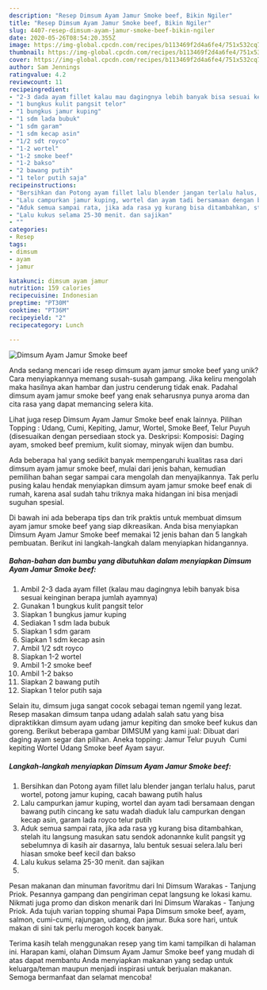 ```yaml
---
description: "Resep Dimsum Ayam Jamur Smoke beef, Bikin Ngiler"
title: "Resep Dimsum Ayam Jamur Smoke beef, Bikin Ngiler"
slug: 4407-resep-dimsum-ayam-jamur-smoke-beef-bikin-ngiler
date: 2020-05-26T08:54:20.355Z
image: https://img-global.cpcdn.com/recipes/b113469f2d4a6fe4/751x532cq70/dimsum-ayam-jamur-smoke-beef-foto-resep-utama.jpg
thumbnail: https://img-global.cpcdn.com/recipes/b113469f2d4a6fe4/751x532cq70/dimsum-ayam-jamur-smoke-beef-foto-resep-utama.jpg
cover: https://img-global.cpcdn.com/recipes/b113469f2d4a6fe4/751x532cq70/dimsum-ayam-jamur-smoke-beef-foto-resep-utama.jpg
author: Sam Jennings
ratingvalue: 4.2
reviewcount: 11
recipeingredient:
- "2-3 dada ayam fillet kalau mau dagingnya lebih banyak bisa sesuai keinginan berapa jumlah ayamnya"
- "1 bungkus kulit pangsit telor"
- "1 bungkus jamur kuping"
- "1 sdm lada bubuk"
- "1 sdm garam"
- "1 sdm kecap asin"
- "1/2 sdt royco"
- "1-2 wortel"
- "1-2 smoke beef"
- "1-2 bakso"
- "2 bawang putih"
- "1 telor putih saja"
recipeinstructions:
- "Bersihkan dan Potong ayam fillet lalu blender jangan terlalu halus, parut wortel, potong jamur kuping, cacah bawang putih halus"
- "Lalu campurkan jamur kuping, wortel dan ayam tadi bersamaan dengan bawang putih cincang ke satu wadah diaduk lalu campurkan dengan kecap asin, garam lada royco telur putih"
- "Aduk semua sampai rata, jika ada rasa yg kurang bisa ditambahkan, stelah itu langsung masukan satu sendok adonannke kulit pangsit yg sebelumnya di kasih air dasarnya, lalu bentuk sesuai selera.lalu beri hiasan smoke beef kecil dan bakso"
- "Lalu kukus selama 25-30 menit. dan sajikan"
- ""
categories:
- Resep
tags:
- dimsum
- ayam
- jamur

katakunci: dimsum ayam jamur 
nutrition: 159 calories
recipecuisine: Indonesian
preptime: "PT30M"
cooktime: "PT36M"
recipeyield: "2"
recipecategory: Lunch

---
```



![Dimsum Ayam Jamur Smoke beef](https://img-global.cpcdn.com/recipes/b113469f2d4a6fe4/751x532cq70/dimsum-ayam-jamur-smoke-beef-foto-resep-utama.jpg)

Anda sedang mencari ide resep dimsum ayam jamur smoke beef yang unik? Cara menyiapkannya memang susah-susah gampang. Jika keliru mengolah maka hasilnya akan hambar dan justru cenderung tidak enak. Padahal dimsum ayam jamur smoke beef yang enak seharusnya punya aroma dan cita rasa yang dapat memancing selera kita.

Lihat juga resep Dimsum Ayam Jamur Smoke beef enak lainnya. Pilihan Topping : Udang, Cumi, Kepiting, Jamur, Wortel, Smoke Beef, Telur Puyuh (disesuaikan dengan persediaan stock ya. Deskripsi: Komposisi: Daging ayam, smoked beef premium, kulit siomay, minyak wijen dan bumbu.

Ada beberapa hal yang sedikit banyak mempengaruhi kualitas rasa dari dimsum ayam jamur smoke beef, mulai dari jenis bahan, kemudian pemilihan bahan segar sampai cara mengolah dan menyajikannya. Tak perlu pusing kalau hendak menyiapkan dimsum ayam jamur smoke beef enak di rumah, karena asal sudah tahu triknya maka hidangan ini bisa menjadi suguhan spesial.


Di bawah ini ada beberapa tips dan trik praktis untuk membuat dimsum ayam jamur smoke beef yang siap dikreasikan. Anda bisa menyiapkan Dimsum Ayam Jamur Smoke beef memakai 12 jenis bahan dan 5 langkah pembuatan. Berikut ini langkah-langkah dalam menyiapkan hidangannya.

<!--inarticleads1-->

##### Bahan-bahan dan bumbu yang dibutuhkan dalam menyiapkan Dimsum Ayam Jamur Smoke beef:

1. Ambil 2-3 dada ayam fillet (kalau mau dagingnya lebih banyak bisa sesuai keinginan berapa jumlah ayamnya)
1. Gunakan 1 bungkus kulit pangsit telor
1. Siapkan 1 bungkus jamur kuping
1. Sediakan 1 sdm lada bubuk
1. Siapkan 1 sdm garam
1. Siapkan 1 sdm kecap asin
1. Ambil 1/2 sdt royco
1. Siapkan 1-2 wortel
1. Ambil 1-2 smoke beef
1. Ambil 1-2 bakso
1. Siapkan 2 bawang putih
1. Siapkan 1 telor putih saja


Selain itu, dimsum juga sangat cocok sebagai teman ngemil yang lezat. Resep masakan dimsum tanpa udang adalah salah satu yang bisa dipraktikkan dimsum ayam udang jamur kepiting dan smoke beef kukus dan goreng. Berikut beberapa gambar DIMSUM yang kami jual: Dibuat dari daging ayam segar dan pilihan. Aneka topping: Jamur Telur puyuh ‎ Cumi‎ kepiting Wortel Udang Smoke beef Ayam sayur. 

<!--inarticleads2-->

##### Langkah-langkah menyiapkan Dimsum Ayam Jamur Smoke beef:

1. Bersihkan dan Potong ayam fillet lalu blender jangan terlalu halus, parut wortel, potong jamur kuping, cacah bawang putih halus
1. Lalu campurkan jamur kuping, wortel dan ayam tadi bersamaan dengan bawang putih cincang ke satu wadah diaduk lalu campurkan dengan kecap asin, garam lada royco telur putih
1. Aduk semua sampai rata, jika ada rasa yg kurang bisa ditambahkan, stelah itu langsung masukan satu sendok adonannke kulit pangsit yg sebelumnya di kasih air dasarnya, lalu bentuk sesuai selera.lalu beri hiasan smoke beef kecil dan bakso
1. Lalu kukus selama 25-30 menit. dan sajikan
1. 


Pesan makanan dan minuman favoritmu dari Ini Dimsum Warakas - Tanjung Priok. Pesannya gampang dan pengiriman cepat langsung ke lokasi kamu. Nikmati juga promo dan diskon menarik dari Ini Dimsum Warakas - Tanjung Priok. Ada tujuh varian topping shumai Papa Dimsum smoke beef, ayam, salmon, cumi-cumi, rajungan, udang, dan jamur. Buka sore hari, untuk makan di sini tak perlu merogoh kocek banyak. 

Terima kasih telah menggunakan resep yang tim kami tampilkan di halaman ini. Harapan kami, olahan Dimsum Ayam Jamur Smoke beef yang mudah di atas dapat membantu Anda menyiapkan makanan yang sedap untuk keluarga/teman maupun menjadi inspirasi untuk berjualan makanan. Semoga bermanfaat dan selamat mencoba!
